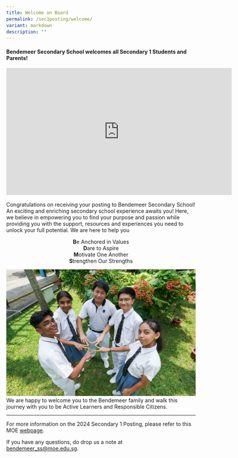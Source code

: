 ```yaml
---
title: Welcome on Board
permalink: /sec1posting/welcome/
variant: markdown
description: ""
---
```

#### **Bendemeer Secondary School welcomes all Secondary 1 Students and Parents!**


<center><iframe height="338" width="600" allowfullscreen="true" frameborder="0" src="https://www.youtube.com/embed/4Eaq3Gzq3EE"></iframe></center>

Congratulations on receiving your posting to Bendemeer Secondary School! An exciting and enriching secondary school experience awaits you! Here, we believe in empowering you to find your purpose and passion while providing you with the support, resources and experiences you need to unlock your full potential.  We are here to help you 
<center><b>B</b>e Anchored in Values
	<br>
	<b>D</b>are to Aspire<br>
	<b>M</b>otivate One Another<br>
	<b>S</b>trengthen Our Strengths</center>

![](/images/Sec1posting/sec1post_welcome_05.jpg)
We are happy to welcome you to the Bendemeer family and walk this journey with you to be Active Learners and Responsible Citizens.

---

For more information on the 2024 Secondary 1 Posting, please refer to this MOE <a target="_blank" href="https://www.moe.gov.sg/secondary/s1-posting/results">webpage</a>.

If you have any questions, do drop us a note at bendemeer_ss@moe.edu.sg.